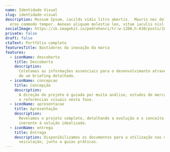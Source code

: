 ```yaml
---
name: Identidade Visual
slug: identidade-visual
description: Mussum Ipsum, cacilds vidis litro abertis.  Mauris nec dolor in
  eros commodo tempor. Aenean aliquam molestie leo, vitae iaculis nisl.
socialImage: https://ik.imagekit.io/pedrohenri/tr:w-1200,h-630/posts/100-960x538.jpg
private: false
draft: false
ctaText: Portfólio completo
featuresTitle: Bastidores da inovação da marca
features:
  - iconName: descoberta
    title: Descoberta
    description:
      Coletamos as informações essenciais para o desenvolvimento através
      de um briefing detalhado.
  - iconName: concepcao
    title: Concepção
    description:
      A direção do projeto é guiada por muita análise, estudos de mercado
      e referências visuais nesta fase.
  - iconName: apresentacao
    title: Apresentação
    description:
      Revelamos o projeto completo, detalhando a evolução e o conceito
      inerente à solução idealizada.
  - iconName: entrega
    title: Entrega
    description: Disponibilizamos os documentos para a utilização nas mídias de
      veiculação, junto a guias práticas.
---
```

